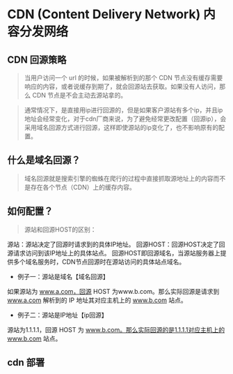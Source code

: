 # CDN (Content Delivery Network) 内容分发网络

## CDN 回源策略

> 当用户访问一个 url 的时候，如果被解析到的那个 CDN 节点没有缓存需要响应的内容，或者说缓存到期了，就会回源站去获取。如果没有人访问，那么 CDN 节点是不会主动去源站拿的。

> 通常情况下，是直接用ip进行回源的，但是如果客户源站有多个ip，并且ip地址会经常变化，对于cdn厂商来说，为了避免经常更改配置（回源ip），会采用域名回源方式进行回源，这样即使源站的ip变化了，也不影响原有的配置。

## 什么是域名回源？

> 域名回源就是搜索引擎的蜘蛛在爬行的过程中直接抓取源地址上的内容而不是存在各个节点（CDN）上的缓存内容。

## 如何配置？

> 源站和回源HOST的区别：

源站：源站决定了回源时请求到的具体IP地址。
回源HOST：回源HOST决定了回源请求访问到该IP地址上的具体站点。
回源HOST即回源域名，当源站服务器上提供多个域名服务时，CDN节点回源时在源站访问的具体站点域名。

- 例子一：源站是域名【域名回源】

如果源站为 www.a.com，回源 HOST 为www.b.com。那么实际回源是请求到 www.a.com 解析到的 IP 地址其对应主机上的 www.b.com 站点。

- 例子二：源站是IP地址【ip回源】

源站为1.1.1.1，回源 HOST 为 www.b.com。那么实际回源的是1.1.1.1对应主机上的 www.b.com 站点。

## cdn 部署
